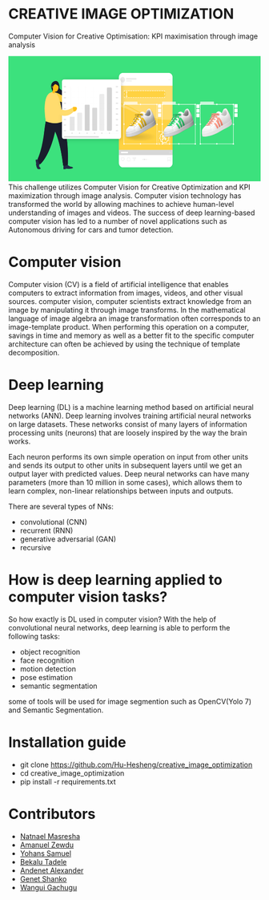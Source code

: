 # CREATIVE IMAGE OPTIMIZATION

Computer Vision for Creative Optimisation: KPI maximisation through image analysis

<img src="/data/imageopt.png" alt="isolated" width="1000" height="250"/>
This challenge utilizes Computer Vision for Creative Optimization and KPI maximization through image analysis. Computer vision technology has transformed the world by allowing machines to achieve human-level understanding of images and videos. The success of deep learning-based computer vision has led to a number of novel applications such as Autonomous driving for cars and tumor detection.

# Computer vision
  Computer vision (CV) is a field of artificial intelligence that enables computers to extract information from images, videos, and other visual sources.
  computer vision, computer scientists extract knowledge from an image by manipulating it through image transforms. In the mathematical language of image algebra an image transformation often corresponds to an image-template product. When performing this operation on a computer, savings in time and memory as well as a better fit to the specific computer architecture can often be achieved by using the technique of template decomposition.
  
# Deep learning
Deep learning (DL) is a machine learning method based on artificial neural networks (ANN). Deep learning involves training artificial neural networks on large datasets. These networks consist of many layers of information processing units (neurons) that are loosely inspired by the way the brain works.

Each neuron performs its own simple operation on input from other units and sends its output to other units in subsequent layers until we get an output layer with predicted values. Deep neural networks can have many parameters (more than 10 million in some cases), which allows them to learn complex, non-linear relationships between inputs and outputs.

There are several types of NNs:

- convolutional (CNN)
- recurrent (RNN)
- generative adversarial (GAN)
- recursive
  
# How is deep learning applied to computer vision tasks?
So how exactly is DL used in computer vision? With the help of convolutional neural networks, deep learning is able to perform the following tasks:

 - object recognition
 - face recognition
 - motion detection
 - pose estimation
 - semantic segmentation

some of tools will be used for image segmention such as OpenCV(Yolo 7) and Semantic Segmentation.  

# Installation guide
* git clone https://github.com/Hu-Hesheng/creative_image_optimization
* cd creative_image_optimization
* pip install -r requirements.txt

# Contributors
* [Natnael Masresha](https://github.com/Nathnael12)
* [Amanuel Zewdu](https://github.com/Amanuel3065)
* [Yohans Samuel](https://github.com/YohansSamuel)
* [Bekalu Tadele](https://github.com/BekaluTa)
* [Andenet Alexander](https://github.com/andyalex234)
* [Genet Shanko](https://github.com/gshanko125298)
* [Wangui Gachugu](https://github.com/akrobi)
